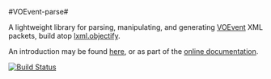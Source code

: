 #VOEvent-parse#

A lightweight library for parsing, manipulating, and generating
[VOEvent](http://wiki.ivoa.net/twiki/bin/view/IVOA/IvoaVOEvent) XML packets,
build atop [lxml.objectify](http://lxml.de/objectify.html).

An introduction may be found [here](documentation/source/introduction.rst),
or as part of the [online documentation](http://voevent-parse.readthedocs.org).

[![Build Status](https://travis-ci.org/timstaley/voevent-parse.svg?branch=master)](https://travis-ci.org/timstaley/voevent-parse)
